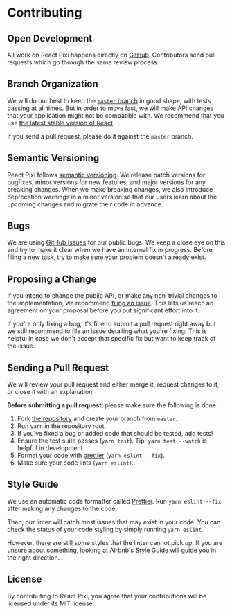# Contributing

## Open Development

All work on React Pixi happens directly on [GitHub](https://github.com/inlet/react-pixi). Contributors send pull requests which go through the same review process.


## Branch Organization

We will do our best to keep the [`master` branch](https://github.com/inlet/react-pixi/tree/master) in good shape, with tests passing at all times. But in order to move fast, we will make API changes that your application might not be compatible with. We recommend that you use [the latest stable version of React](https://reactjs.org/downloads.html).

If you send a pull request, please do it against the `master` branch.


## Semantic Versioning

React Pixi follows [semantic versioning](http://semver.org/). We release patch versions for bugfixes, minor versions for new features, and major versions for any breaking changes. When we make breaking changes, we also introduce deprecation warnings in a minor version so that our users learn about the upcoming changes and migrate their code in advance.


## Bugs

We are using [GitHub Issues](https://github.com/inlet/react-pixi/issues) for our public bugs. We keep a close eye on this and try to make it clear when we have an internal fix in progress. Before filing a new task, try to make sure your problem doesn't already exist.


## Proposing a Change

If you intend to change the public API, or make any non-trivial changes to the implementation, we recommend [filing an issue](https://github.com/inlet/react-pixi/issues/new). This lets us reach an agreement on your proposal before you put significant effort into it.

If you're only fixing a bug, it's fine to submit a pull request right away but we still recommend to file an issue detailing what you're fixing. This is helpful in case we don't accept that specific fix but want to keep track of the issue.


## Sending a Pull Request

We will review your pull request and either merge it, request changes to it, or close it with an explanation.

**Before submitting a pull request**, please make sure the following is done:

1. Fork [the repository](https://github.com/inlet/react-pixi) and create your branch from `master`.
2. Run `yarn` in the repository root.
3. If you've fixed a bug or added code that should be tested, add tests!
4. Ensure the test suite passes (`yarn test`). Tip: `yarn test --watch` is helpful in development.
5. Format your code with [prettier](https://github.com/prettier/prettier) (`yarn eslint --fix`).
6. Make sure your code lints (`yarn eslint`).


## Style Guide

We use an automatic code formatter called [Prettier](https://prettier.io/). Run `yarn eslint --fix` after making any changes to the code.

Then, our linter will catch most issues that may exist in your code. You can check the status of your code styling by simply running `yarn eslint`.

However, there are still some styles that the linter cannot pick up. If you are unsure about something, looking at [Airbnb's Style Guide](https://github.com/airbnb/javascript) will guide you in the right direction.


## License

By contributing to React Pixi, you agree that your contributions will be licensed under its MIT license.
